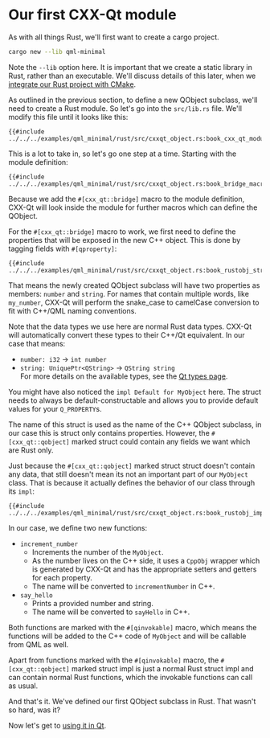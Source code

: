 <!--
SPDX-FileCopyrightText: 2022 Klarälvdalens Datakonsult AB, a KDAB Group company <info@kdab.com>
SPDX-FileContributor: Leon Matthes <leon.matthes@kdab.com>

SPDX-License-Identifier: MIT OR Apache-2.0
-->

# Our first CXX-Qt module

As with all things Rust, we'll first want to create a cargo project.
```bash
cargo new --lib qml-minimal
```
Note the `--lib` option here.
It is important that we create a static library in Rust, rather than an executable.
We'll discuss details of this later, when we [integrate our Rust project with CMake](./5-cmake-integration.md).

As outlined in the previous section, to define a new QObject subclass, we'll need to create a Rust module.
So let's go into the `src/lib.rs` file.
We'll modify this file until it looks like this:

```rust,ignore
{{#include ../../../examples/qml_minimal/rust/src/cxxqt_object.rs:book_cxx_qt_module}}
```

This is a lot to take in, so let's go one step at a time.
Starting with the module definition:
```rust,ignore
{{#include ../../../examples/qml_minimal/rust/src/cxxqt_object.rs:book_bridge_macro}}
```

Because we add the `#[cxx_qt::bridge]` macro to the module definition,
CXX-Qt will look inside the module for further macros which can define the QObject.

For the `#[cxx_qt::bridge]` macro to work, we first need to define the properties that will be exposed in the new C++ object.
This is done by tagging fields with `#[qproperty]`:
```rust,ignore
{{#include ../../../examples/qml_minimal/rust/src/cxxqt_object.rs:book_rustobj_struct}}
```
That means the newly created QObject subclass will have two properties as members: `number` and `string`. For names that contain multiple words, like `my_number`, CXX-Qt will perform the snake_case to camelCase conversion to fit with C++/QML naming conventions.

Note that the data types we use here are normal Rust data types.
CXX-Qt will automatically convert these types to their C++/Qt equivalent.
In our case that means:
- `number: i32` -> `int number`
- `string: UniquePtr<QString>` -> `QString string`\
For more details on the available types, see the [Qt types page](../concepts/types.md).

You might have also noticed the `impl Default for MyObject` here.
The struct needs to always be default-constructable and allows you to provide default values for your `Q_PROPERTY`s.

The name of this struct is used as the name of the C++ QObject subclass, in our case this is struct only contains properties.
However, the `#[cxx_qt::qobject]` marked struct could contain any fields we want which are Rust only.

Just because the `#[cxx_qt::qobject]` marked struct struct doesn't contain any data, that still doesn't mean its not an important part of our `MyObject` class.
That is because it actually defines the behavior of our class through its `impl`:
```rust,ignore
{{#include ../../../examples/qml_minimal/rust/src/cxxqt_object.rs:book_rustobj_impl}}
```

In our case, we define two new functions:
- `increment_number`
    - Increments the number of the `MyObject`.
    - As the number lives on the C++ side, it uses a `CppObj` wrapper which is generated by CXX-Qt and has the appropriate setters and getters for each property.
    - The name will be converted to `incrementNumber` in C++.
- `say_hello`
    - Prints a provided number and string.
    - The name will be converted to `sayHello` in C++.

Both functions are marked with the `#[qinvokable]` macro, which means the functions will be added to the C++ code of `MyObject` and will be callable from QML as well.

Apart from functions marked with the `#[qinvokable]` macro, the `#[cxx_qt::qobject]` marked struct impl is just a normal Rust struct impl and can contain normal Rust functions, which the invokable functions can call as usual.

And that's it. We've defined our first QObject subclass in Rust. That wasn't so hard, was it?

Now let's get to [using it in Qt](./3-exposing-to-qml.md).
